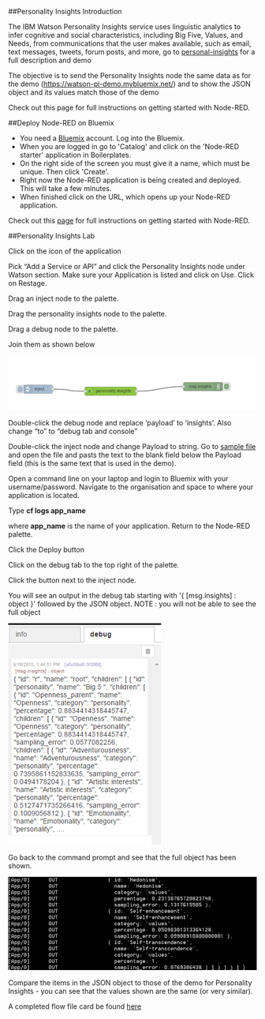 ##Personality Insights Introduction

The IBM Watson Personality Insights service uses linguistic analytics to infer cognitive and social characteristics, including Big Five, Values, and Needs, from communications that the user makes available, such as email, text messages, tweets, forum posts, and more, go to [personal-insights](https://www.ibm.com/smarterplanet/us/en/ibmwatson/developercloud/personality_insights.html) for a full description and demo

The objective is to send the Personality Insights node the same data as for the demo (https://watson-pi-demo.mybluemix.net/) and to show the JSON object and its values match those of the demo

Check out this page for full instructions on getting started with Node-RED.

##Deploy Node-RED on Bluemix

- You need a [Bluemix](https://console.ng.bluemix.net/) account. Log into the Bluemix.
- When you are logged in go to 'Catalog' and click on the 'Node-RED starter' application in Boilerplates. 
- On the right side of the screen you must give it a name, which must be unique. Then click 'Create'. 
- Right now the Node-RED application is being created and deployed. This will take a few minutes. 
- When finished click on the URL, which opens up your Node-RED application.

Check out this [page]( http://nodered.org/docs/getting-started/) for full instructions on getting started with Node-RED.

##Personality Insights Lab

Click on the icon of the application

Pick “Add a Service or API” and click the Personality Insights node under Watson section.  Make sure your Application is listed and click on Use.  Click on Restage.

Drag an inject node to the palette.

Drag the personality insights node to the palette.

Drag a debug node to the palette.

Join them as shown below

![ScreenShot](images/pi_flow.png)

Double-click the debug node and replace ‘payload’ to ‘insights’. Also change “to” to “debug tab and console”

Double-click the inject node and change Payload to string.  Go to [sample file](personal_insights_input_text.txt) and open the file and pasts the text to the blank field below the Payload field (this is the same text that is used in the demo).

Open a command line on your laptop and login to Bluemix with your username/password.  Navigate to the organisation and space to where your application is located.

Type **cf logs app_name**

where **app_name** is the name of your application.  Return to the Node-RED palette.

Click the Deploy button

Click on the debug tab to the top right of the palette.

Click the button next to the inject node.  

You will see an output in the debug tab starting with '{ [msg.insights] : object }' followed by the JSON object.  NOTE : you will not be able to see the full object

![ScreenShot](images/pi_debug_node_output.png)

Go back to the command prompt and see that the full object has been shown. 

![ScreenShot](images/pi_cmd_prompt.png)

Compare the items in the JSON object to those of the demo for Personality Insights - you can see that the values shown are the same (or very similar).

A completed flow file card be found [here](personal_insights_flows.json)

